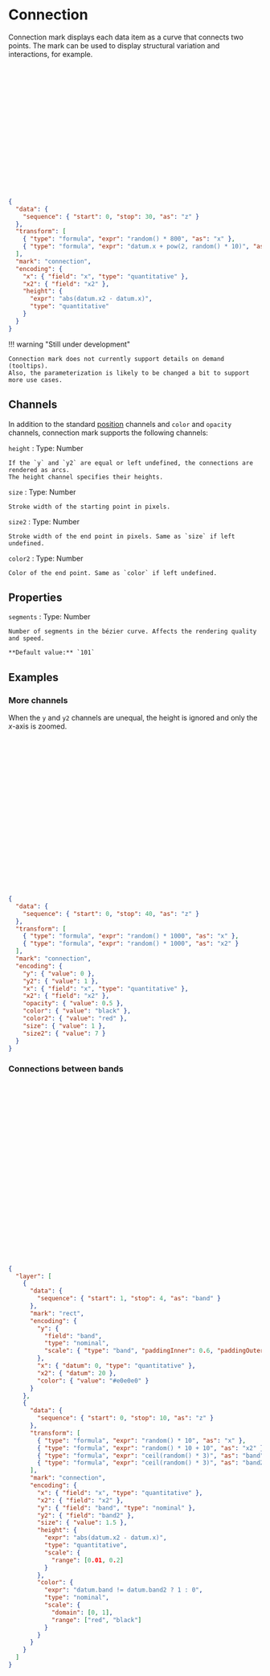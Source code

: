 # Connection

Connection mark displays each data item as a curve that connects two points.
The mark can be used to display structural variation and interactions, for example.

<div class="embed-example">
<div class="embed-container" style="height: 250px"></div>
<div class="embed-spec">

```json
{
  "data": {
    "sequence": { "start": 0, "stop": 30, "as": "z" }
  },
  "transform": [
    { "type": "formula", "expr": "random() * 800", "as": "x" },
    { "type": "formula", "expr": "datum.x + pow(2, random() * 10)", "as": "x2" }
  ],
  "mark": "connection",
  "encoding": {
    "x": { "field": "x", "type": "quantitative" },
    "x2": { "field": "x2" },
    "height": {
      "expr": "abs(datum.x2 - datum.x)",
      "type": "quantitative"
    }
  }
}
```

</div>
</div>

!!! warning "Still under development"

    Connection mark does not currently support details on demand (tooltips).
    Also, the parameterization is likely to be changed a bit to support
    more use cases.

## Channels

In addition to the standard [position](../encoding/index.md) channels and
`color` and `opacity` channels, connection mark supports the following channels:

`height`
: Type: Number

    If the `y` and `y2` are equal or left undefined, the connections are rendered as arcs.
    The height channel specifies their heights.

`size`
: Type: Number

    Stroke width of the starting point in pixels.

`size2`
: Type: Number

    Stroke width of the end point in pixels. Same as `size` if left undefined.

`color2`
: Type: Number

    Color of the end point. Same as `color` if left undefined.

## Properties

`segments`
: Type: Number

    Number of segments in the bézier curve. Affects the rendering quality and speed.

    **Default value:** `101`

## Examples

### More channels

When the `y` and `y2` channels are unequal, the height is ignored and only the
_x_-axis is zoomed.

<div class="embed-example">
<div class="embed-container" style="height: 300px"></div>
<div class="embed-spec">

```json
{
  "data": {
    "sequence": { "start": 0, "stop": 40, "as": "z" }
  },
  "transform": [
    { "type": "formula", "expr": "random() * 1000", "as": "x" },
    { "type": "formula", "expr": "random() * 1000", "as": "x2" }
  ],
  "mark": "connection",
  "encoding": {
    "y": { "value": 0 },
    "y2": { "value": 1 },
    "x": { "field": "x", "type": "quantitative" },
    "x2": { "field": "x2" },
    "opacity": { "value": 0.5 },
    "color": { "value": "black" },
    "color2": { "value": "red" },
    "size": { "value": 1 },
    "size2": { "value": 7 }
  }
}
```

</div>
</div>

### Connections between bands

<div class="embed-example">
<div class="embed-container" style="height: 350px"></div>
<div class="embed-spec">

```json
{
  "layer": [
    {
      "data": {
        "sequence": { "start": 1, "stop": 4, "as": "band" }
      },
      "mark": "rect",
      "encoding": {
        "y": {
          "field": "band",
          "type": "nominal",
          "scale": { "type": "band", "paddingInner": 0.6, "paddingOuter": 0.25 }
        },
        "x": { "datum": 0, "type": "quantitative" },
        "x2": { "datum": 20 },
        "color": { "value": "#e0e0e0" }
      }
    },
    {
      "data": {
        "sequence": { "start": 0, "stop": 10, "as": "z" }
      },
      "transform": [
        { "type": "formula", "expr": "random() * 10", "as": "x" },
        { "type": "formula", "expr": "random() * 10 + 10", "as": "x2" },
        { "type": "formula", "expr": "ceil(random() * 3)", "as": "band" },
        { "type": "formula", "expr": "ceil(random() * 3)", "as": "band2" }
      ],
      "mark": "connection",
      "encoding": {
        "x": { "field": "x", "type": "quantitative" },
        "x2": { "field": "x2" },
        "y": { "field": "band", "type": "nominal" },
        "y2": { "field": "band2" },
        "size": { "value": 1.5 },
        "height": {
          "expr": "abs(datum.x2 - datum.x)",
          "type": "quantitative",
          "scale": {
            "range": [0.01, 0.2]
          }
        },
        "color": {
          "expr": "datum.band != datum.band2 ? 1 : 0",
          "type": "nominal",
          "scale": {
            "domain": [0, 1],
            "range": ["red", "black"]
          }
        }
      }
    }
  ]
}
```

</div>
</div>

